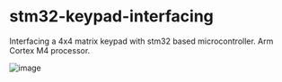 # stm32-keypad-interfacing
Interfacing a 4x4 matrix keypad with stm32 based microcontroller. Arm Cortex M4 processor.

![image](https://github.com/visnjicm/stm32-keypad-interfacing/assets/126916558/9a58b76d-c9e8-44a3-94d9-7be63f0294ac)
